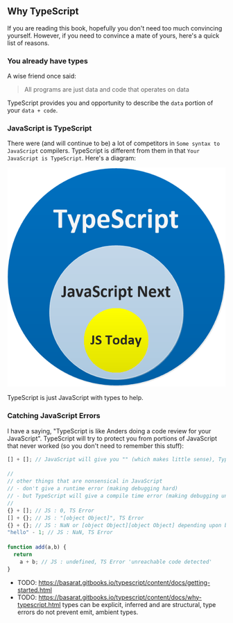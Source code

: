## Why TypeScript

If you are reading this book, hopefully you don't need too much convincing yourself. However, if you need to convince a mate of yours, here's a quick list of reasons.

### You already have types
A wise friend once said: 

> All programs are just data and code that operates on data

TypeScript provides you and opportunity to describe the `data` portion of your `data + code`. 

### JavaScript is TypeScript 
There were (and will continue to be) a lot of competitors in `Some syntax to JavaScript` compilers. TypeScript is different from them in that `Your JavaScript is TypeScript`. Here's a diagram:


![JavaScript is TypeScript](https://raw.githubusercontent.com/basarat/typescript-alpha-book/master/images/javascript-is-typescript.png)

TypeScript is just JavaScript with types to help.

### Catching JavaScript Errors 

I have a saying, "TypeScript is like Anders doing a code review for your JavaScript". TypeScript will try to protect you from portions of JavaScript that never worked (so you don't need to remember this stuff):

```ts
[] + []; // JavaScript will give you "" (which makes little sense), TypeScript will error

//
// other things that are nonsensical in JavaScript
// - don't give a runtime error (making debugging hard)
// - but TypeScript will give a compile time error (making debugging unnecessary)
//
{} + []; // JS : 0, TS Error
[] + {}; // JS : "[object Object]", TS Error
{} + {}; // JS : NaN or [object Object][object Object] depending upon browser, TS Error
"hello" - 1; // JS : NaN, TS Error

function add(a,b) {
  return
    a + b; // JS : undefined, TS Error 'unreachable code detected'
}
```

* TODO: https://basarat.gitbooks.io/typescript/content/docs/getting-started.html
* TODO: https://basarat.gitbooks.io/typescript/content/docs/why-typescript.html types can be explicit, inferred and are structural, type errors do not prevent emit, ambient types. 
